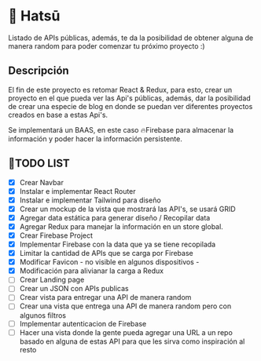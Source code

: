 # 🎴 Hatsū

Listado de APIs públicas, además, te da la posibilidad de obtener alguna de manera random para poder comenzar tu próximo proyecto :)

## Descripción

El fin de este proyecto es retomar React & Redux, para esto, crear un proyecto en el que pueda ver las Api's públicas, además, dar la posibilidad de crear una especie de blog en donde se puedan ver diferentes proyectos creados en base a estas Api's.

Se implementará un BAAS, en este caso 🔥Firebase para almacenar la información y poder hacer la información persistente.

## 📜TODO LIST

- [x] Crear Navbar
- [x] Instalar e implementar React Router
- [x] Instalar e implementar Tailwind para diseño
- [x] Crear un mockup de la vista que mostrará las API's, se usará GRID
- [x] Agregar data estática para generar diseño / Recopilar data
- [x] Agregar Redux para manejar la información en un store global.
- [x] Crear Firebase Project
- [x] Implementar Firebase con la data que ya se tiene recopilada
- [x] Limitar la cantidad de APIs que se carga por Firebase
- [x] Modificar Favicon - no visible en algunos dispositivos -
- [x] Modificación para alivianar la carga a Redux
- [ ] Crear Landing page
- [ ] Crear un JSON con APIs publicas
- [ ] Crear vista para entregar una API de manera random
- [ ] Crear una vista que entrega una API de manera random pero con algunos filtros
- [ ] Implementar autenticacion de Firebase
- [ ] Hacer una vista donde la gente pueda agregar una URL a un repo basado en alguna de estas API para que les sirva como inspiración al resto
